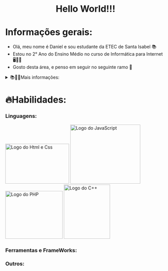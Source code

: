 <h1 align="center">Hello World!!!</h1>

# Informações gerais:
<ul>
  <li>Olá, meu nome é Daniel e sou estudante da ETEC de Santa Isabel 📚</li>
  <li>Estou no 2° Ano do Ensino Médio no curso de Informática para Internet 🖥👨‍💻</li>
  <li>Gosto desta área, e penso em seguir no seguinte ramo 🔭</li>
</ul>

<details>
  <summary>📚👨‍🎓Mais informações:</summary>

  <p>Meu nome é Daniel Silva de Oliveira, tenho 16 anos e sou um estudante da ETEC (Escola Técnica) de Santa Isabel. Estou no 2° Ano do curso de Informática para Internet.</p>

  <p>Como o curso é Informática para Internet, estamos aprendendo diferentes campos da área. Até o momento, estamos aprendendo HTML, CSS, JavaScript, PHP, React-Native, SQL, Docker. Também tivemos C++ e aulas de CorelDraw e Gimp.</p>
</details>

# 🔥Habilidades:
<h3>Linguagens:</h3>

<img src="https://github.com/user-attachments/assets/a3ab29bf-0810-4dfa-b2e5-52e32389d695" alt="Logo do Html e Css" height="125px" width="200px">
<img src="https://github.com/user-attachments/assets/2008d5c7-b69b-480d-8941-bb7fc3252975" alt="Logo do JavaScript" height="185px" width="220px">
<img src="https://github.com/user-attachments/assets/b6271ca9-ed1b-4090-bb9f-8632f83b215f" alt="Logo do PHP" height="150px" width="180px">
<img src="https://github.com/user-attachments/assets/95e4a673-88b5-46e4-9f58-35df8a3bac59" alt="Logo do C++" height="170px" width="145px">

<h3>Ferramentas e FrameWorks:</h3>



<h3>Outros:</h3>
